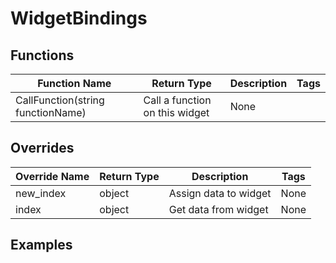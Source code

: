# WidgetBindings

## Functions

| Function Name                     | Return Type                    | Description | Tags |
|-----------------------------------|--------------------------------|-------------|------|
| CallFunction(string functionName) | Call a function on this widget | None        |

## Overrides

| Override Name | Return Type | Description           | Tags |
|---------------|-------------|-----------------------|------|
| new_index     | object      | Assign data to widget | None |
| index         | object      | Get data from widget  | None |

## Examples